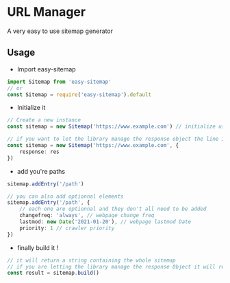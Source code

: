 # URL Manager

A very easy to use sitemap generator

## Usage

- Import easy-sitemap

```typescript
import Sitemap from 'easy-sitemap'
// or
const Sitemap = require('easy-sitemap').default
```

- Initialize it

```typescript
// Create a new instance
const sitemap = new Sitemap('https://www.example.com') // initialize using your website base

// if you want to let the library manage the response object the line is this
const sitemap = new Sitemap('https://www.example.com', {
	response: res
})

```

- add you're paths

```typescript
sitemap.addEntry('/path')

// you can also add optionnal elements
sitemap.addEntry('/path', {
	// each one are optionnal and they don't all need to be added
	changefreq: 'always', // webpage change freq
	lastmod: new Date('2021-01-20'), // webpage lastmod Date
	priority: 1 // crawler priority
})
```

- finally build it !

```typescript
// it will return a string containing the whole sitemap
// if you are letting the library manage the response Object it will return an empty string but the page will render ! 
const result = sitemap.build()
```

